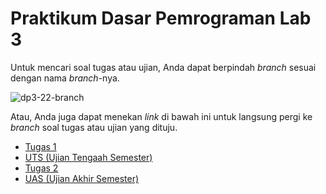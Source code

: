 # Praktikum Dasar Pemrograman Lab 3

Untuk mencari soal tugas atau ujian, Anda dapat berpindah _branch_ sesuai dengan nama _branch_-nya.

![dp3-22-branch](https://user-images.githubusercontent.com/64983961/195731800-947dbf04-f1cb-4bb1-b168-5d381ac7faf9.png)

Atau, Anda juga dapat menekan _link_ di bawah ini untuk langsung pergi ke _branch_ soal tugas atau ujian yang dituju.

* [Tugas 1](/tree/tugas_1)
* [UTS (Ujian Tengaah Semester)](/tree/uts)
* [Tugas 2](/tree/tugas_2)
* [UAS (Ujian Akhir Semester)](/tree/uas)
